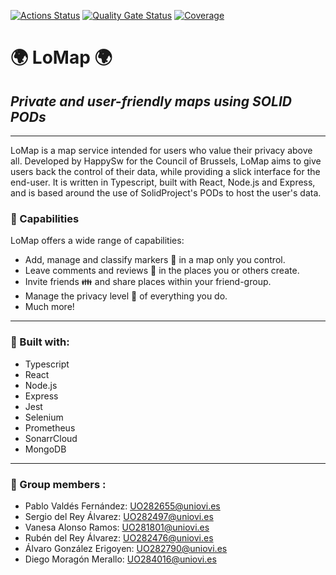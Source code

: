 [![Actions Status](https://github.com/arquisoft/lomap_en1a/workflows/CI%20for%20LOMAP_EN1A/badge.svg)](https://github.com/arquisoft/lomap_en1a/actions)
[![Quality Gate Status](https://sonarcloud.io/api/project_badges/measure?project=Arquisoft_lomap_en1a&metric=alert_status)](https://sonarcloud.io/summary/new_code?id=Arquisoft_lomap_en1a)
[![Coverage](https://sonarcloud.io/api/project_badges/measure?project=Arquisoft_lomap_en1a&metric=coverage)](https://sonarcloud.io/summary/new_code?id=Arquisoft_lomap_en1a)
# :earth_africa: LoMap :earth_africa:
## _Private and user-friendly maps using SOLID PODs_

---

LoMap is a map service intended for users who value their privacy above all. Developed by HappySw for the Council of Brussels, LoMap aims to give users back the control of their data, while providing a slick interface for the end-user.
It is written in Typescript, built with React, Node.js and Express, and is based around the use of SolidProject's PODs to host the user's data.

### :calling: Capabilities

LoMap offers a wide range of capabilities:
- Add, manage and classify markers :round_pushpin: in a map only you control.
- Leave comments and reviews :email: in the places you or others create.
- Invite friends :family: and share places within your friend-group.
- Manage the privacy level :closed_lock_with_key: of everything you do.
- Much more!

---

### :construction: Built with:

- Typescript
- React
- Node.js
- Express
- Jest
- Selenium
- Prometheus
- SonarrCloud
- MongoDB

---
### :construction_worker: Group members :

- Pablo Valdés Fernández: UO282655@uniovi.es
- Sergio del Rey Álvarez: UO282497@uniovi.es
- Vanesa Alonso Ramos: UO281801@uniovi.es
- Rubén del Rey Álvarez: UO282476@uniovi.es
- Álvaro González Erigoyen: UO282790@uniovi.es
- Diego Moragón Merallo: UO284016@uniovi.es
